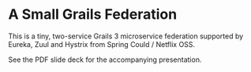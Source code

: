 # A Small Grails Federation
This is a tiny, two-service Grails 3 microservice federation supported by Eureka, Zuul and Hystrix from Spring Could / Netflix OSS.

See the PDF slide deck for the accompanying presentation.
